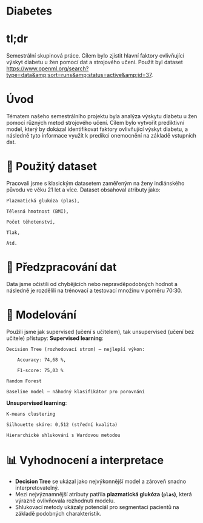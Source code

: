 # Diabetes

# tl;dr
Semestrální skupinová práce. Cílem bylo zjistit hlavní faktory ovlivňující výskyt diabetu u žen pomocí dat a strojového učení. Použit byl dataset  https://www.openml.org/search?type=data&amp;sort=runs&amp;status=active&amp;id=37.

# Úvod
Tématem našeho semestrálního projektu byla analýza výskytu diabetu u žen pomocí různých metod strojového učení. Cílem bylo vytvořit prediktivní model, který by dokázal identifikovat faktory ovlivňující výskyt diabetu, a následně tyto informace využít k predikci onemocnění na základě vstupních dat.

# 🔬 Použitý dataset
Pracovali jsme s klasickým datasetem zaměřeným na ženy indiánského původu ve věku 21 let a více. Dataset obsahoval atributy jako:

    Plazmatická glukóza (plas),

    Tělesná hmotnost (BMI),

    Počet těhotenství,

    Tlak,

    Atd.

# 🧹 Předzpracování dat
Data jsme očistili od chybějících nebo nepravděpodobných hodnot a následně je rozdělili na trénovací a testovací množinu v poměru 70:30.

# 🤖 Modelování
Použili jsme jak supervised (učení s učitelem), tak unsupervised (učení bez učitele) přístupy:
**Supervised learning**:

    Decision Tree (rozhodovací strom) – nejlepší výkon:

        Accuracy: 74,68 %,

        F1-score: 75,03 %

    Random Forest

    Baseline model – náhodný klasifikátor pro porovnání

**Unsupervised learning**:

    K-means clustering

    Silhouette skóre: 0,512 (střední kvalita)

    Hierarchické shlukování s Wardovou metodou

# 📊 Vyhodnocení a interpretace
- **Decision Tree** se ukázal jako nejvýkonnější model a zároveň snadno interpretovatelný.
- Mezi nejvýznamnější atributy patřila **plazmatická glukóza (`plas`)**, která výrazně ovlivňovala rozhodnutí modelu.
- Shlukovací metody ukázaly potenciál pro segmentaci pacientů na základě podobných charakteristik.

